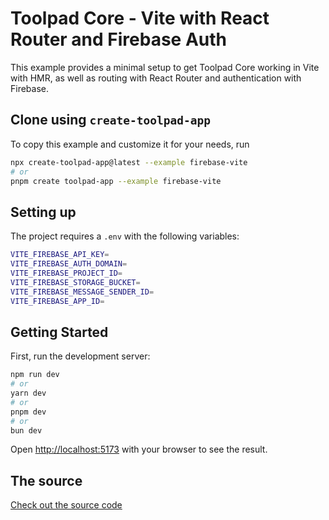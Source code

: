 # Toolpad Core - Vite with React Router and Firebase Auth

This example provides a minimal setup to get Toolpad Core working in Vite with HMR, as well as routing with React Router and authentication with Firebase.

## Clone using `create-toolpad-app`

To copy this example and customize it for your needs, run

```bash
npx create-toolpad-app@latest --example firebase-vite
# or
pnpm create toolpad-app --example firebase-vite
```

## Setting up

The project requires a `.env` with the following variables:

```bash
VITE_FIREBASE_API_KEY=
VITE_FIREBASE_AUTH_DOMAIN=
VITE_FIREBASE_PROJECT_ID=
VITE_FIREBASE_STORAGE_BUCKET=
VITE_FIREBASE_MESSAGE_SENDER_ID=
VITE_FIREBASE_APP_ID=
```

## Getting Started

First, run the development server:

```bash
npm run dev
# or
yarn dev
# or
pnpm dev
# or
bun dev
```

Open [http://localhost:5173](http://localhost:5173) with your browser to see the result.

## The source

[Check out the source code](https://github.com/mui/toolpad/tree/master/examples/core/vite/)
